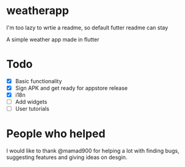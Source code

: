 # weatherapp
I'm too lazy to wrtie a readme, so default futter readme can stay

A simple weather app made in flutter

# Todo
- [x] Basic functionality
- [x] Sign APK and get ready for appstore release
- [x] i18n
- [ ] Add widgets
- [ ] User tutorials
# People who helped
I would like to thank @mamad900 for helping a lot with finding bugs, suggesting features and giving ideas on desgin.